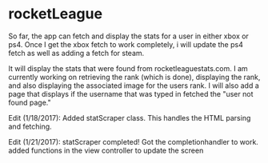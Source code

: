 # rocketLeague

So far, the app can fetch and display the stats for a user in either xbox or ps4. Once I get the xbox fetch to work completely, i will update the ps4 fetch as well as adding a fetch for steam. 

It will display the stats that were found from rocketleaguestats.com. I am currently working on retrieving the rank (which is done), displaying the rank, and also displaying the associated image for the users rank. I will also add a page that displays if the username that was typed in fetched the "user not found page."




Edit (1/18/2017): Added statScraper class. This handles the HTML parsing and fetching. 

Edit (1/21/2017): statScraper completed! Got the completionhandler to work. added functions in the view controller to update the screen
